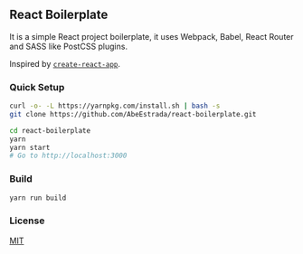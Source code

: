 ## React Boilerplate

It is a simple React project boilerplate, it uses Webpack, Babel, React Router and SASS like PostCSS plugins.

Inspired by [`create-react-app`](https://github.com/facebookincubator/create-react-app).

### Quick Setup

```bash
curl -o- -L https://yarnpkg.com/install.sh | bash -s
git clone https://github.com/AbeEstrada/react-boilerplate.git

cd react-boilerplate
yarn
yarn start
# Go to http://localhost:3000
```

### Build

```bash
yarn run build
```

### License

[MIT](./LICENSE)
